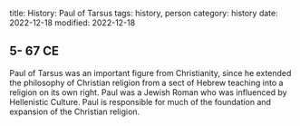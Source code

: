 title: History: Paul of Tarsus
tags: history, person
category: history
date: 2022-12-18
modified: 2022-12-18


 5-
67 CE
-
Paul of Tarsus was an
important figure from Christianity, since he extended the philosophy
of Christian religion from a sect of Hebrew teaching into a religion
on its own right. Paul was a Jewish Roman who was influenced by
Hellenistic Culture. Paul is responsible for much of the foundation
and expansion of the Christian religion.




